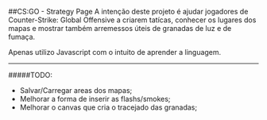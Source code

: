##CS:GO - Strategy Page
A intenção deste projeto é ajudar jogadores de Counter-Strike: Global
Offensive a criarem tatícas, conhecer os lugares dos mapas e mostrar
também arremessos úteis de granadas de luz e de fumaça.

Apenas utilizo Javascript com o intuito de aprender a linguagem.

---
#####TODO:
- Salvar/Carregar areas dos mapas;
- Melhorar a forma de inserir as flashs/smokes;
- Melhorar o canvas que cria o tracejado das granadas;
